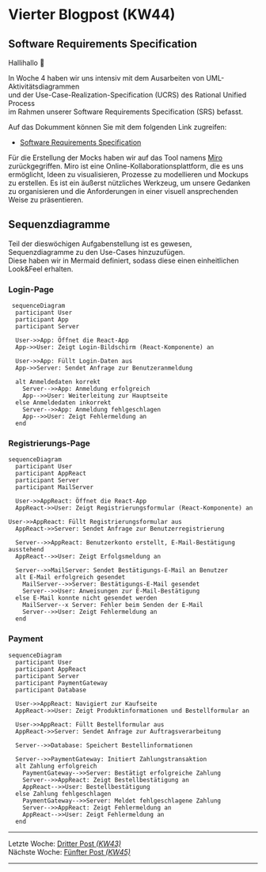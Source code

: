 # Vierter Blogpost (KW44)

## Software Requirements Specification

Hallihallo 👋  

In Woche 4 haben wir uns intensiv mit dem Ausarbeiten von UML-Aktivitätsdiagrammen  
und der Use-Case-Realization-Specification (UCRS) des Rational Unified Process  
im Rahmen unserer Software Requirements Specification (SRS) befasst.

Auf das Dokumment können Sie mit dem folgenden Link zugreifen:
- [Software Requirements Specification](SRS/v2_w4/SoftwareRequirementsSpecification.md)

Für die Erstellung der Mocks haben wir auf das Tool namens [Miro](https://miro.com/) zurückgegriffen. Miro ist eine Online-Kollaborationsplattform, die es uns ermöglicht, Ideen zu visualisieren, Prozesse zu modellieren und Mockups zu erstellen. Es ist ein äußerst nützliches Werkzeug, um unsere Gedanken zu organisieren und die Anforderungen in einer visuell ansprechenden Weise zu präsentieren.

## Sequenzdiagramme

Teil der dieswöchigen Aufgabenstellung ist es gewesen,  
Sequenzdiagramme zu den Use-Cases hinzuzufügen.  
Diese haben wir in Mermaid definiert, sodass diese einen einheitlichen Look&Feel erhalten.

### Login-Page
```mermaid
 sequenceDiagram
  participant User
  participant App
  participant Server

  User->>App: Öffnet die React-App
  App->>User: Zeigt Login-Bildschirm (React-Komponente) an

  User->>App: Füllt Login-Daten aus
  App->>Server: Sendet Anfrage zur Benutzeranmeldung

  alt Anmeldedaten korrekt
    Server-->>App: Anmeldung erfolgreich
    App-->>User: Weiterleitung zur Hauptseite
  else Anmeldedaten inkorrekt
    Server-->>App: Anmeldung fehlgeschlagen
    App-->>User: Zeigt Fehlermeldung an
  end
```

### Registrierungs-Page
```mermaid
sequenceDiagram
  participant User
  participant AppReact
  participant Server
  participant MailServer

  User->>AppReact: Öffnet die React-App
  AppReact->>User: Zeigt Registrierungsformular (React-Komponente) an

User->>AppReact: Füllt Registrierungsformular aus
  AppReact->>Server: Sendet Anfrage zur Benutzerregistrierung

  Server-->>AppReact: Benutzerkonto erstellt, E-Mail-Bestätigung ausstehend
  AppReact-->>User: Zeigt Erfolgsmeldung an

  Server-->>MailServer: Sendet Bestätigungs-E-Mail an Benutzer
  alt E-Mail erfolgreich gesendet
    MailServer-->>Server: Bestätigungs-E-Mail gesendet
    Server-->>User: Anweisungen zur E-Mail-Bestätigung
  else E-Mail konnte nicht gesendet werden
    MailServer--x Server: Fehler beim Senden der E-Mail
    Server-->>User: Zeigt Fehlermeldung an
  end
```

### Payment
```mermaid
sequenceDiagram
  participant User
  participant AppReact
  participant Server
  participant PaymentGateway
  participant Database

  User->>AppReact: Navigiert zur Kaufseite
  AppReact->>User: Zeigt Produktinformationen und Bestellformular an

  User->>AppReact: Füllt Bestellformular aus
  AppReact->>Server: Sendet Anfrage zur Auftragsverarbeitung

  Server-->>Database: Speichert Bestellinformationen

  Server-->>PaymentGateway: Initiert Zahlungstransaktion
  alt Zahlung erfolgreich
    PaymentGateway-->>Server: Bestätigt erfolgreiche Zahlung
    Server-->>AppReact: Zeigt Bestellbestätigung an
    AppReact-->>User: Bestellbestätigung
  else Zahlung fehlgeschlagen
    PaymentGateway-->>Server: Meldet fehlgeschlagene Zahlung
    Server-->>AppReact: Zeigt Fehlermeldung an
    AppReact-->>User: Zeigt Fehlermeldung an
  end

```





---  
Letzte Woche: [Dritter Post _(KW43)_](02_SRS_OpenAPI)  
Nächste Woche: [Fünfter Post _(KW45)_](TODO)

---

<script src="https://utteranc.es/client.js"
        repo="DH-Karlsruhe/IncidArch-Blog"
        issue-term="pathname"
        label="🪀📣"
        theme="preferred-color-scheme"
        crossorigin="anonymous"
        async>
</script>
